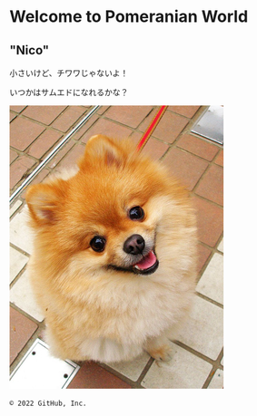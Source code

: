 # Welcome to Pomeranian World
<h2>"Nico"</h2>



小さいけど、チワワじゃないよ！



いつかはサムエドになれるかな？

 <img src="/0812101640.jpg">

    © 2022 GitHub, Inc.
